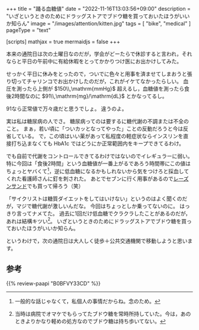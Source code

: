 +++
title = "踊る血糖値"
date =  "2022-11-16T13:03:56+09:00"
description = "いざというときのためにドラッグストアでブドウ糖を買っておいたほうがいいか知らん"
image = "/images/attention/kitten.jpg"
tags = [ "bike", "medical" ]
pageType = "text"

[scripts]
  mathjax = true
  mermaidjs = false
+++

本来の通院日は次の土曜日なのだが，学会がどーたらで休診すると言われ，それならと平日の午前中に有給休暇をとってかかりつけ医にお出かけしてみた。

せっかく平日に休みをとったので，ついでに色々と用事を済ませてしまおうと張り切ってチャリンコでお出かけしたのだが，これがイケてなかったらしい。
血圧を測ったら上側が $150\\,\mathrm{mmHg}$ 超えるし，血糖値を測ったら食後2時間なのに $91\\,\mathrm{mg}/\mathrm{dL}$ とかなってるし。

91なら正常値で万々歳だと思うでしょ。
違うのよ。

実は私は糖尿病の人でさ。
糖尿病ってのは要するに糖代謝の不調または不全のこと。
まぁ，若い頃に「ついカッとなってやった」ことの反動だろうと今は反省している。
で，この頃はいい薬があって私程度の軽症状ならインスリンを直接打ち込まなくても HbA1c ではどうにか正常範囲内をキープできてるわけ。

でも自前で代謝をコントロールできてるわけではないのでイレギュラーに弱い。
特に今回は「食後2時間」という血糖値が一番上がるであろう時間帯にこの値はちょっとヤバくて[^bs1]，逆に低血糖になるかもしれないから気をつけろと採血してくれた看護師さんに釘を刺された。
あとでセブンに行く用事があるので[レーズンサンド](https://www.sej.co.jp/products/a/item/321820/ "７カフェ　発酵バター仕立てのレーズンサンド｜セブン‐イレブン～近くて便利～")でも買って帰ろう（笑）

[^bs1]: 一般的な話じゃなくて，私個人の事情だからね。念のため。

「サイクリストは糖質ダイエットをしてはいけない」というのはよく聞くのだが，マジで糖代謝が激しいんだな。
今回はちょっとしか乗ってないのに。
はっきり言ってナメてた。
過去に1回だけ低血糖でクラクラしたことがあるのだが，あれは結構キツい[^bs2]。
いざというときのためにドラッグストアでブドウ糖を買っておいたほうがいいか知らん。

[^bs2]: 当時は病院でオマケでもらってたブドウ糖を常時所持していた。今は，あのときよりかなり軽めの処方なのでブドウ糖は持ち歩いてない。

というわけで，次の通院日は大人しく徒歩＋公共交通機関で移動しようと思います。

## 参考

{{% review-paapi "B0BFVY33CD" %}} <!-- ACTIVIKE スピードウォーター -->
